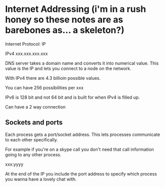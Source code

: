 # Internet Addressing (i'm in a rush honey so these notes are as barebones as... a skeleton?)

Internet Protocol: IP

IPv4 xxx.xxx.xxx.xxx

DNS server takes a domain name and converts it into numerical value. This value is the IP and lets you connect to a node on the network.

With IPv4 there are 4.3 billioin possible values.

You can have 256 possibilities per xxx

IPv6 is 128 bit and not 64 bit and is built for when IPv4 is filled up.

Can have a 2 way connection

## Sockets and ports

Each process gets a port/socket address. This lets processes communicate to each other specifically.

For example if you're on a skype call you don't need that call information going to any other process.

xxx:yyyy

At the end of the IP you include the port address to specify which process you wanna have a lovely chat with.